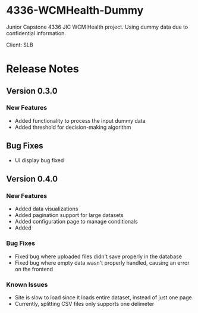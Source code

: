 # 4336-WCMHealth-Dummy

Junior Capstone 4336 JIC WCM Health project. Using dummy data due to confidential information.

Client: SLB

# Release Notes

## Version 0.3.0

### New Features 
- Added functionality to process the input dummy data 
- Added threshold for decision-making algorithm


## Bug Fixes
- UI display bug fixed 

## Version 0.4.0

### New Features 
- Added data visualizations
- Added pagination support for large datasets
- Added configuration page to manage conditionals
- Added 


### Bug Fixes
- Fixed bug where uploaded files didn't save properly in the database
- Fixed bug where empty data wasn't properly handled, causing an error on the frontend

### Known Issues
- Site is slow to load since it loads entire dataset, instead of just one page
- Currently, splitting CSV files only supports one delimeter 
